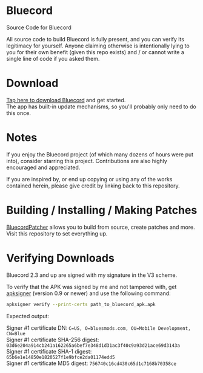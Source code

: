 # Bluecord
Source Code for Bluecord

All source code to build Bluecord is fully present, and you can verify its legitimacy for yourself.
Anyone claiming otherwise is intentionally lying to you for their own benefit (given this repo exists) and / or cannot write a single line of code if you asked them.

# Download
[Tap here to download Bluecord](https://bluesmods.com/bluecord/) and get started.<br>
The app has built-in update mechanisms, so you'll probably only need to do this once.

# Notes
If you enjoy the Bluecord project (of which many dozens of hours were put into), consider starring this project. Contributions are also highly encouraged and appreciated.

If you are inspired by, or end up copying or using any of the works contained herein, please give credit by linking back to this repository.

# Building / Installing / Making Patches
[BluecordPatcher](https://github.com/bluemods/BluecordPatcher/) allows you to build from source, create patches and more.
Visit this repository to set everything up.

# Verifying Downloads
Bluecord 2.3 and up are signed with my signature in the V3 scheme.

To verify that the APK was signed by me and not tampered with, get [apksigner](https://developer.android.com/tools/apksigner) (version 0.9 or newer) and use the following command:

```bash
apksigner verify --print-certs path_to_bluecord_apk.apk
```

Expected output:

Signer #1 certificate DN: `C=US, O=bluesmods.com, OU=Mobile Development, CN=Blue`<br>
Signer #1 certificate SHA-256 digest: `03d6e204a914cb241a162265a6bef7e348d1d31ac3f40c9a93d21ace69d3143a`<br>
Signer #1 certificate SHA-1 digest: `65b6e1e14850e1820527f1e9bfce2da01174edd5`<br>
Signer #1 certificate MD5 digest: `756740c16cd430c65d1c7168b70358ce`<br>
